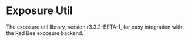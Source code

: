 # Exposure Util

The exposure util library, version r3.3.2-BETA-1, for easy integration with the Red Bee exposure backend.